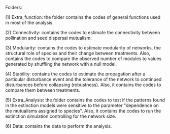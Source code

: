 
Folders:

(1) Extra_function: the folder contains the codes of general functions used in most of the analysis.

(2) Connectivity: contains the codes to estimate the connectivity between pollination and seed dispersal mutualism.

(3) Modularity: contains the codes to estimate modularity of networks, the structural role of species and their change between treatments. Also, contains the codes to compare the observed number of modules to values generated by shuffling the network with a null model.

(4) Stability: contains the codes to estimate the propagation after a particular disturbance event and the tolerance of the network to continued disturbances before collapsing (robustness). Also, it contains the codes to compare them between treatments.

(5) Extra_Analysis: the folder contains the codes to test if the patterns found in the extinction models were sensitive to the parameter "dependence on the mutualisms assigned to species". Also, it contains the codes to run the extinction simulation controlling for the network size.

(6) Data: contains the data to perform the analysis.

                   
